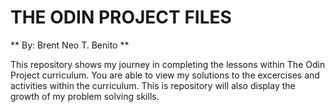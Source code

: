 # THE ODIN PROJECT FILES #
** By: Brent Neo T. Benito **

This repository shows my journey in completing the lessons within The Odin Project curriculum. You are able to view my solutions to the excercises and activities within the curriculum. This is repository will also display the growth of my problem solving skills. 